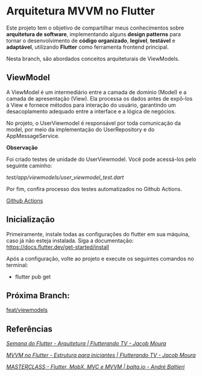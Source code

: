 # Arquitetura MVVM no Flutter


Este projeto tem o objetivo de compartilhar meus conhecimentos sobre **arquitetura de software**,  implementando alguns **design patterns** para tornar o desenvolvimento de **código organizado**, **legível**, **testável** e **adaptável**, utilizando **Flutter** como ferramenta frontend principal.

Nesta branch, são abordados conceitos arquiteturais de ViewModels.

## ViewModel

A ViewModel é um intermediário entre a camada de domínio (Model) e a camada de apresentação (View). Ela processa os dados antes de expô-los à View e fornece métodos para interação do usuário, garantindo um desacoplamento adequado entre a interface e a lógica de negócios.

No projeto, o UserViewmodel é responsável por toda comunicação da model, por meio da implementação do UserRepository e do AppMessageService.

**Observação**

Foi criado testes de unidade do UserViewmodel. Você pode acessá-los pelo seguinte caminho:

*test/app/viewmodels/user_viewmodel_test.dart*

Por fim, confira processo dos testes automatizados no Github Actions.

[Github Actions](https://github.com/lazaroalexandre/arquitetura_mvvm_flutter/actions)

## Inicialização

Primeiramente, instale todas as configurações do flutter em sua máquina, caso já não esteja instalada. Siga a documentação: https://docs.flutter.dev/get-started/install

Após a configuração, volte ao projeto e execute os seguintes comandos no terminal:

- flutter pub get

## Próxima Branch:

[feat/viewmodels](https://github.com/lazaroalexandre/arquitetura_mvvm_flutter/tree/feat/viewmodels)

## Referências

*[Semana do Flutter - Arquitetura | Flutterando TV - Jacob Moura](https://www.youtube.com/watch?v=8lqj7YQ71lo&list=PLlBnICoI-g-c_ZIHqzQjg5E4Re92-qYXn)*

*[MVVM no Flutter - Estrutura para iniciantes | Flutterando TV - Jacob Moura](https://www.youtube.com/watch?v=WgadnZcujuc)*

*[MASTERCLASS - Flutter, MobX, MVC e MVVM | balta.io - André Baltieri](https://www.youtube.com/watch?v=fsrJ_tNrOFk&t=2557s)*